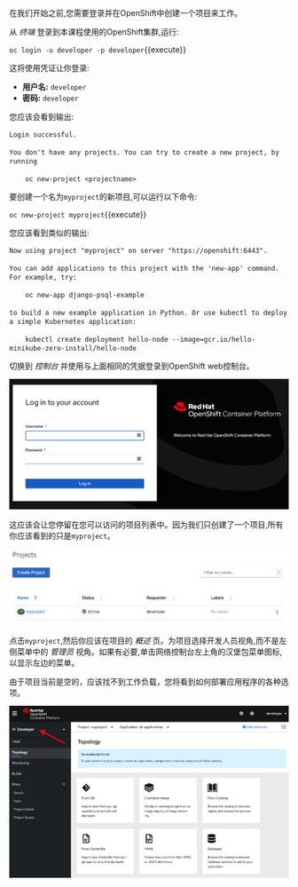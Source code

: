 在我们开始之前,您需要登录并在OpenShift中创建一个项目来工作。

从 _终端_ 登录到本课程使用的OpenShift集群,运行:

`oc login -u developer -p developer`{{execute}}

这将使用凭证让你登录:

* **用户名:** `developer`
* **密码:** `developer`

您应该会看到输出:

```
Login successful.

You don't have any projects. You can try to create a new project, by running

    oc new-project <projectname>
```

要创建一个名为`myproject`的新项目,可以运行以下命令:

`oc new-project myproject`{{execute}}

您应该看到类似的输出:

```
Now using project "myproject" on server "https://openshift:6443".

You can add applications to this project with the 'new-app' command. For example, try:

    oc new-app django-psql-example

to build a new example application in Python. Or use kubectl to deploy a simple Kubernetes application:

    kubectl create deployment hello-node --image=gcr.io/hello-minikube-zero-install/hello-node
```

切换到 _控制台_ 并使用与上面相同的凭据登录到OpenShift web控制台。

![Web Console Login](../../assets/introduction/deploying-images-44/01-web-console-login.png)

这应该会让您停留在您可以访问的项目列表中。因为我们只创建了一个项目,所有你应该看到的只是`myproject`。

![List of Projects](../../assets/introduction/deploying-images-44/01-list-of-projects.png)

点击`myproject`,然后你应该在项目的 _概述_ 页。为项目选择开发人员视角,而不是左侧菜单中的 _管理员_ 视角。如果有必要,单击网络控制台左上角的汉堡包菜单图标,以显示左边的菜单。

由于项目当前是空的，应该找不到工作负载，您将看到如何部署应用程序的各种选项。

![Add to Project](../../assets/introduction/deploying-images-44/01-add-to-project.png)